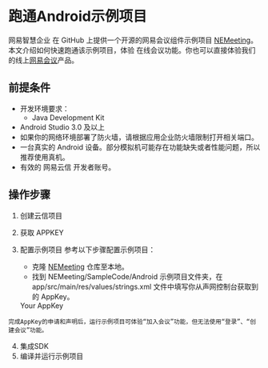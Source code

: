# 跑通Android示例项目

  网易智慧企业 在 GitHub 上提供一个开源的网易会议组件示例项目 [NEMeeting](https://github.com/netease-kit/NEMeeting/tree/main/SampleCode/Android)。本文介绍如何快速跑通该示例项目，体验 在线会议功能。你也可以直接体验我们的线上[网易会议](https://meeting.163.com/)产品。

##  前提条件
  - 开发环境要求：
    - Java Development Kit
  - Android Studio 3.0 及以上
  - 如果你的网络环境部署了防火墙，请根据应用企业防火墙限制打开相关端口。
  - 一台真实的 Android 设备。部分模拟机可能存在功能缺失或者性能问题，所以推荐使用真机。
  - 有效的 网易云信 开发者账号。

## 操作步骤
  1. 创建云信项目
  2. 获取 APPKEY
  3. 配置示例项目
		参考以下步骤配置示例项目：
		- 克隆  [NEMeeting](https://github.com/netease-kit/NEMeeting/tree/main/SampleCode/Android) 仓库至本地。
		- 找到 NEMeeting/SampleCode/Android 示例项目文件夹，在 app/src/main/res/values/strings.xml 文件中填写你从声网控制台获取到的 AppKey。

      <?xml version="1.0" encoding="utf-8"?>
      <resources>
        <!--TODO-->
        <!--Replace With Your AppKey Here-->
        <string name="appkey">Your AppKey</string>
      </resources>
    完成AppKey的申请和声明后，运行示例项目可体验“加入会议”功能，但无法使用“登录”、“创建会议”功能。
  4. 集成SDK
  5. 编译并运行示例项目
